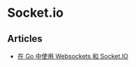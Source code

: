 # Socket.io

## Articles
* [在 Go 中使用 Websockets 和 Socket.IO](https://studygolang.com/articles/19813)
